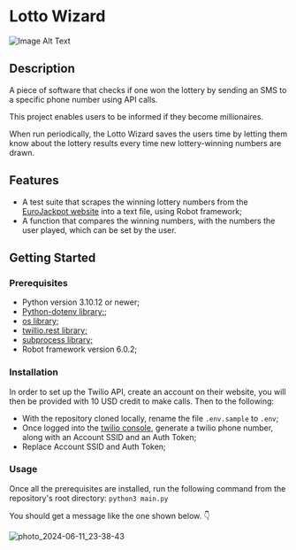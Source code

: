 # Lotto Wizard
![Image Alt Text](./Lotto_Wizard_Logo.png)

## Description
A piece of software that checks if one won the lottery by sending an SMS to a specific phone number using API calls.

This project enables users to be informed if they become millionaires. 

When run periodically, the Lotto Wizard saves the users time by letting them know about the lottery results every time new lottery-winning numbers are drawn.

## Features
- A test suite that scrapes the winning lottery numbers from the [EuroJackpot website](https://www.eurojackpot.com/) into a text file, using Robot framework;
- A function that compares the winning numbers, with the numbers the user played, which can be set by the user.

## Getting Started
### Prerequisites
- Python version 3.10.12 or newer;
- [Python-dotenv library;](https://pypi.org/project/python-dotenv/);
- [os library;](https://docs.python.org/3/library/os.html)
- [twillio.rest library;](https://www.twilio.com/docs)
- [subprocess library;](https://docs.python.org/3/library/subprocess.html)
- Robot framework version 6.0.2;

### Installation
In order to set up the Twilio API, create an account on their website, you will then be provided with 10 USD credit to make calls. Then to the following:

- With the repository cloned locally, rename the file `.env.sample` to `.env`;
- Once logged into the [twilio console](https://console.twilio.com/), generate a twilio phone number, along with an Account SSID and an Auth Token;
- Replace Account SSID and Auth Token;

### Usage
Once all the prerequisites are installed, run the following command from the repository's root directory:
`python3 main.py`

You should get a message like the one shown below. 👇

![photo_2024-06-11_23-38-43](https://github.com/MilanGrujicic/Lotto_Wizard/assets/48260426/a62850d1-d002-4f63-b0d2-22d5d68b0638)
